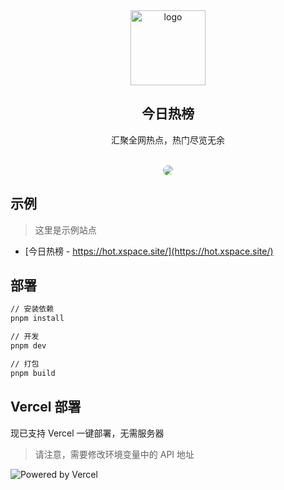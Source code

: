 <div align="center">
<img alt="logo" height="120" src="./public/favicon.png" width="120"/>
<h2>今日热榜</h2>
<p>汇聚全网热点，热门尽览无余</p>
<br />
<img src="./screenshots/main.jpg" style="border-radius: 16px" />
</div>

## 示例

> 这里是示例站点

- [今日热榜 - https://hot.xspace.site/](https://hot.xspace.site/)

## 部署

```bash
// 安装依赖
pnpm install

// 开发
pnpm dev

// 打包
pnpm build
```

## Vercel 部署

现已支持 Vercel 一键部署，无需服务器

> 请注意，需要修改环境变量中的 API 地址

![Powered by Vercel](./public/ico/powered-by-vercel.svg)
